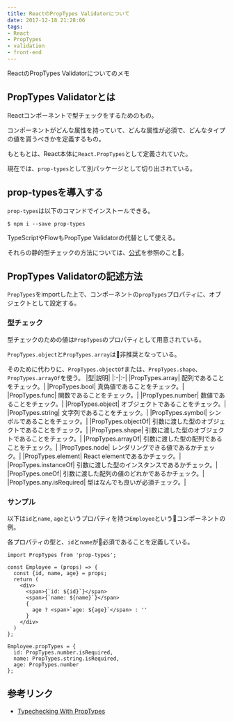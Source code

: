 ```yaml
---
title: ReactのPropTypes Validatorについて
date: 2017-12-18 21:28:06
tags:
- React
- PropTypes
- validation
- front-end
---
```

ReactのPropTypes Validatorについてのメモ


## PropTypes Validatorとは
Reactコンポーネントで型チェックをするためのもの。

コンポーネントがどんな属性を持っていて、どんな属性が必須で、どんなタイプの値を貰うべきかを定義するもの。

もともとは、React本体に`React.PropTypes`として定義されていた。

現在では、`prop-types`として別パッケージとして切り出されている。

## prop-typesを導入する
`prop-types`は以下のコマンドでインストールできる。

```
$ npm i --save prop-types
```

TypeScriptやFlowもPropType Validatorの代替として使える。

それらの静的型チェックの方法については、[公式](https://reactjs.org/docs/static-type-checking.html)を参照のこと。

## PropTypes Validatorの記述方法
`PropTypes`をimportした上で、コンポーネントの`propTypes`プロパティに、オブジェクトとして設定する。

### 型チェック
型チェックのための値は`PropTypes`のプロパティとして用意されている。

`PropTypes.object`と`PropTypes.array`は非推奨となっている。

そのために代わりに、`PropTypes.objectOf`または、`PropTypes.shape`、`PropTypes.arrayOf`を使う。
|型|説明|
|:-|:-|
|PropTypes.array| 配列であることをチェック。|
|PropTypes.bool| 真偽値であることをチェック。|
|PropTypes.func| 関数であることをチェック。|
|PropTypes.number| 数値であることをチェック。|
|PropTypes.object| オブジェクトであることをチェック。|
|PropTypes.string| 文字列であることをチェック。|
|PropTypes.symbol| シンボルであることをチェック。|
|PropTypes.objectOf| 引数に渡した型のオブジェクトであることをチェック。|
|PropTypes.shape| 引数に渡した型のオブジェクトであることをチェック。|
|PropTypes.arrayOf| 引数に渡した型の配列であることをチェック。|
|PropTypes.node| レンダリングできる値であるかチェック。|
|PropTypes.element| React elementであるかチェック。|
|PropTypes.instanceOf| 引数に渡した型のインスタンスであるかチェック。|
|PropTypes.oneOf| 引数に渡した配列の値のどれかであるかチェック。|
|PropTypes.any.isRequired| 型はなんでも良いが必須チェック。|

### サンプル
以下は`id`と`name`, `age`というプロパティを持つ`Employee`というコンポーネントの例。

各プロパティの型と、`id`と`name`が必須であることを定義している。

```
import PropTypes from 'prop-types';

const Employee = (props) => {
  const {id, name, age} = props;
  return (
    <div>
      <span>{`id: ${id}`}</span>
      <span>{`name: ${name}`}</span>
      {
        age ? <span>`age: ${age}`</span> : ''
      }
    </div>
  )
};

Employee.propTypes = {
  id: PropTypes.number.isRequired,
  name: PropTypes.string.isRequired,
  age: PropTypes.number
};
```

## 参考リンク
- [Typechecking With PropTypes](https://reactjs.org/docs/typechecking-with-proptypes.html)